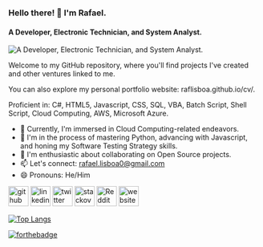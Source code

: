 ### Hello there! 👋 I'm Rafael.
#### A Developer, Electronic Technician, and System Analyst.
![A Developer, Electronic Technician, and System Analyst.](https://raflisboa.github.io/banner.png)

Welcome to my GitHub repository, where you'll find projects I've created and other ventures linked to me.

You can also explore my personal portfolio website: raflisboa.github.io/cv/.

Proficient in: C#, HTML5, Javascript, CSS, SQL, VBA, Batch Script, Shell Script, Cloud Computing, AWS, Microsoft Azure.

- 🔭 Currently, I'm immersed in Cloud Computing-related endeavors.
- 🌱 I'm in the process of mastering Python, advancing with Javascript, and honing my Software Testing Strategy skills.
- 👯 I'm enthusiastic about collaborating on Open Source projects.
- 📫 Let's connect: rafael.lisboa0@gmail.com
- 😄 Pronouns: He/Him


[<img src='https://cdn.jsdelivr.net/npm/simple-icons@3.0.1/icons/github.svg' alt='github' height='40'>](https://github.com/raflisboa)  [<img src='https://cdn.jsdelivr.net/npm/simple-icons@3.0.1/icons/linkedin.svg' alt='linkedin' height='40'>](https://www.linkedin.com/in/raflisboa/)  [<img src='https://cdn.jsdelivr.net/npm/simple-icons@3.0.1/icons/twitter.svg' alt='twitter' height='40'>](https://twitter.com/raf_lisboa)  [<img src='https://cdn.jsdelivr.net/npm/simple-icons@3.0.1/icons/stackoverflow.svg' alt='stackoverflow' height='40'>](https://stackoverflow.com/users/https://stackexchange.com/users/12220953/rafael-lisboa)  [<img src='https://cdn.jsdelivr.net/npm/simple-icons@3.0.1/icons/reddit.svg' alt='Reddit' height='40'>](https://www.reddit.com/user/raf_lisboa)  [<img src='https://cdn.jsdelivr.net/npm/simple-icons@3.0.1/icons/icloud.svg' alt='website' height='40'>](https://stackexchange.com/users/12220953/rafael-lisboa)  

[![Top Langs](https://github-readme-stats.vercel.app/api/top-langs/?username=raflisboa)](https://github.com/anuraghazra/github-readme-stats)

[![forthebadge](https://forthebadge.com/images/badges/made-with-crayons.svg)](https://forthebadge.com)
